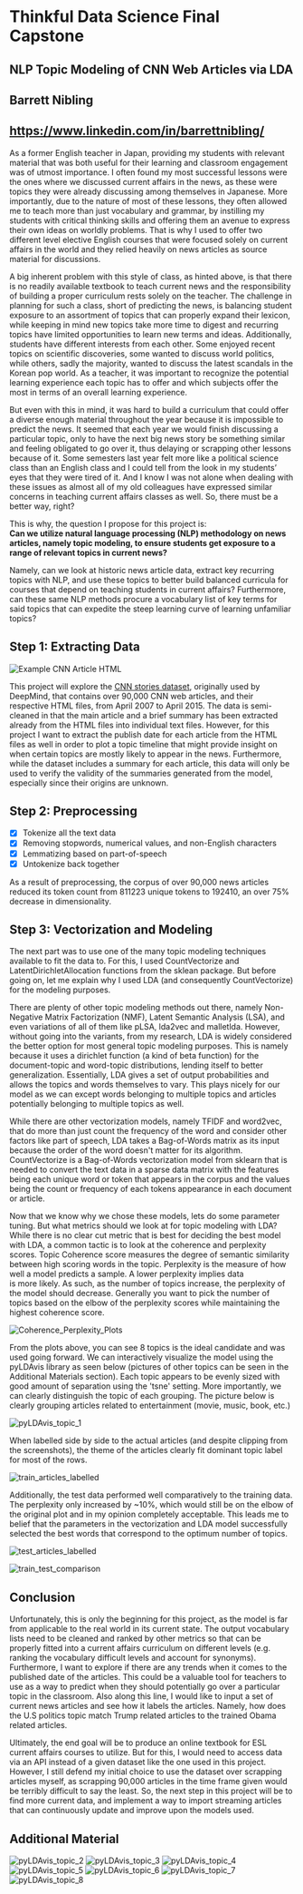 # Thinkful Data Science Final Capstone
## NLP Topic Modeling of CNN Web Articles via LDA
## Barrett Nibling 
## https://www.linkedin.com/in/barrettnibling/

As a former English teacher in Japan, providing my students with relevant material that was both useful for their learning and classroom engagement was of utmost importance. I often found my most successful lessons were the ones where we discussed current affairs in the news, as these were topics they were already discussing among themselves in Japanese. More importantly, due to the nature of most of these lessons, they often allowed me to teach more than just vocabulary and grammar, by instilling my students with critical thinking skills and offering them an avenue to express their own ideas on worldly problems. That is why I used to offer two different level elective English courses that were focused solely on current affairs in the world and they relied heavily on news articles as source material for discussions. 

A big inherent problem with this style of class, as hinted above, is that there is no readily available textbook to teach current news and the responsibility of building a proper curriculum rests solely on the teacher. The challenge in planning for such a class, short of predicting the news, is balancing student exposure to an assortment of topics that can properly expand their lexicon, while keeping in mind new topics take more time to digest and recurring topics have limited opportunities to learn new terms and ideas. Additionally, students have different interests from each other. Some enjoyed recent topics on scientific discoveries, some wanted to discuss world politics, while others, sadly the majority, wanted to discuss the latest scandals in the Korean pop world. As a teacher, it was important to recognize the potential learning experience each topic has to offer and which subjects offer the most in terms of an overall learning experience.

But even with this in mind, it was hard to build a curriculum that could offer a diverse enough material throughout the year because it is impossible to predict the news. It seemed that each year we would finish discussing a particular topic, only to have the next big news story be something similar and feeling obligated to go over it, thus delaying or scrapping other lessons because of it. Some semesters last year felt more like a political science class than an English class and I could tell from the look in my students’ eyes that they were tired of it. And I know I was not alone when dealing with these issues as almost all of my old colleagues have expressed similar concerns in teaching current affairs classes as well. So, there must be a better way, right?

This is why, the question I propose for this project is:	
**Can we utilize natural language processing (NLP) methodology on news articles, namely topic modeling, to ensure students get exposure to a range of relevant topics in current news?**

Namely, can we look at historic news article data, extract key recurring topics with NLP, and use these topics to better build balanced curricula for courses that depend on teaching students in current affairs? Furthermore, can these same NLP methods procure a vocabulary list of key terms for said topics that can expedite the steep learning curve of learning unfamiliar topics?

## Step 1: Extracting Data

![Example CNN Article HTML](misc/CNN_News_Article.png)

This project will explore the [CNN stories dataset](https://cs.nyu.edu/~kcho/DMQA/), originally used by DeepMind, that contains over 90,000 CNN web articles, and their respective HTML files, from April 2007 to April 2015. The data is semi-cleaned in that the main article and a brief summary has been extracted already from the HTML files into individual text files. However, for this project I want to extract the publish date for each article from the HTML files as well in order to plot a topic timeline that might provide insight on when certain topics are mostly likely to appear in the news. Furthermore, while the dataset includes a summary for each article, this data will only be used to verify the validity of the summaries generated from the model, especially since their origins are unknown. 


## Step 2: Preprocessing

- [x]  Tokenize all the text data
- [x]  Removing stopwords, numerical values, and non-English characters
- [x]  Lemmatizing based on part-of-speech
- [x]  Untokenize back together

As a result of preprocessing, the corpus of over 90,000 news articles reduced its token count from 811223 unique tokens to 192410, an over 75% decrease in dimensionality. 

## Step 3: Vectorization and Modeling

The next part was to use one of the many topic modeling techniques available to fit the data to. For this, I used CountVectorize and LatentDirichletAllocation functions from the sklean package. But before going on, let me explain why I used LDA (and consequently CountVectorize) for the modeling purposes.

There are plenty of other topic modeling methods out there, namely Non-Negative Matrix Factorization (NMF), Latent Semantic Analysis (LSA), and even variations of all of them like pLSA, lda2vec and malletlda. However, without going into the variants, from my research, LDA is widely considered the better option for most general topic modeling purposes. This is namely because it uses a dirichlet function (a kind of beta function) for the document-topic and word-topic distributions, lending itself to better generalization. Essentially, LDA gives a set of output probabilities and allows the topics and words themselves to vary. This plays nicely for our model as we can except words belonging to multiple topics and articles potentially belonging to multiple topics as well.

While there are other vectorization models, namely TFIDF and word2vec, that do more than just count the frequency of the word and consider other factors like part of speech, LDA takes a Bag-of-Words matrix as its input because the order of the word doesn't matter for its algorithm. CountVectorize is a Bag-of-Words vectorization model from sklearn that is needed to convert the text data in a sparse data matrix with the features being each unique word or token that appears in the corpus and the values being the count or frequency of each tokens appearance in each document or article.

Now that we know why we chose these models, lets do some parameter tuning. But what metrics should we look at for topic modeling with LDA? While there is no clear cut metric that is best for deciding the best model with LDA, a common tactic is to look at the coherence and perplexity scores. Topic Coherence score measures the degree of semantic similarity between high scoring words in the topic. Perplexity is the measure of how well a model predicts a sample. A lower perplexity implies data is more likely. As such, as the number of topics increase, the perplexity of the model should decrease. Generally you want to pick the number of topics based on the elbow of the perplexity scores while maintaining the highest coherence score. 

![Coherence_Perplexity_Plots](misc/Coherence_perplexity_plots.png)

From the plots above, you can see 8 topics is the ideal candidate and was used going forward. We can interactively visualize the model using the pyLDAvis library as seen below (pictures of other topics can be seen in the Additional Materials section). Each topic appears to be evenly sized with good amount of separation using the 'tsne' setting. More importantly, we can clearly distinguish the topic of each grouping. The picture below is clearly grouping articles related to entertainment (movie, music, book, etc.) 

![pyLDAvis_topic_1](misc/pyLDAvis_topic_1.png)

When labelled side by side to the actual articles (and despite clipping from the screenshots), the theme of the articles clearly fit dominant topic label for most of the rows. 

![train_articles_labelled](misc/train_articles_labelled.png)

Additionally, the test data performed well comparatively to the training data. The perplexity only increased by ~10%, which would still be on the elbow of the original plot and in my opinion completely acceptable. This leads me to belief that the parameters in the vectorization and LDA model successfully selected the best words that correspond to the optimum number of topics.

![test_articles_labelled](misc/test_articles_labelled.png)

![train_test_comparison](misc/train_test_comparison.png)

## Conclusion

Unfortunately, this is only the beginning for this project, as the model is far from applicable to the real world in its current state. The output vocabulary lists need to be cleaned and ranked by other metrics so that can be properly fitted into a current affairs curriculum on different levels (e.g. ranking the vocabulary difficult levels and account for synonyms). Furthermore, I want to explore if there are any trends when it comes to the published date of the articles. This could be a valuable tool for teachers to use as a way to predict when they should potentially go over a particular topic in the classroom. Also along this line, I would like to input a set of current news articles and see how it labels the articles. Namely, how does the U.S politics topic match Trump related articles to the trained Obama related articles. 

Ultimately, the end goal will be to produce an online textbook for ESL current affairs courses to utilize. But for this, I would need to access data via an API instead of a given dataset like the one used in this project. However, I still defend my initial choice to use the dataset over scrapping articles myself, as scrapping 90,000 articles in the time frame given would be terribly difficult to say the least. So, the next step in this project will be to find more current data, and implement a way to import streaming articles that can continuously update and improve upon the models used. 


## Additional Material

![pyLDAvis_topic_2](misc/pyLDAvis_topic_2.png)
![pyLDAvis_topic_3](misc/pyLDAvis_topic_3.png)
![pyLDAvis_topic_4](misc/pyLDAvis_topic_4.png)
![pyLDAvis_topic_5](misc/pyLDAvis_topic_5.png)
![pyLDAvis_topic_6](misc/pyLDAvis_topic_6.png)
![pyLDAvis_topic_7](misc/pyLDAvis_topic_7.png)
![pyLDAvis_topic_8](misc/pyLDAvis_topic_8.png)
